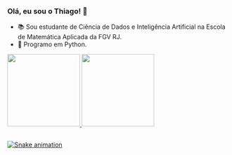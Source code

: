 ### Olá, eu sou o Thiago! 🤙

- 📚 Sou estudante de Ciência de Dados e Inteligência Artificial na Escola de Matemática Aplicada da FGV RJ.
- 🐍 Programo em Python.


<div style="display: inline_block">
  <a href="https://github.com/TFrankeM">
  <img height="165em" src="https://github-readme-stats.vercel.app/api?username=TFrankeM&show_icons=true&theme=dracula&include_all_commits=true&count_private=true"/>
  <img height="165em" src="https://github-readme-stats.vercel.app/api/top-langs/?username=TFrankeM&layout=compact&langs_count=7&theme=dracula"/>
</div>
  
##

<div> 

![Snake animation](https://github.com/TFrankeM/TFrankeM/blob/output/github-contribution-grid-snake.svg)
 
</div>

